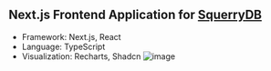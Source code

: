 ## Next.js Frontend Application for [SquerryDB](https://squerrydb-frontend-production.up.railway.app/)
- Framework: Next.js, React
- Language: TypeScript
- Visualization: Recharts, Shadcn
![image](https://github.com/user-attachments/assets/4998c140-4e33-49c3-9889-18e191dfc2b6)

